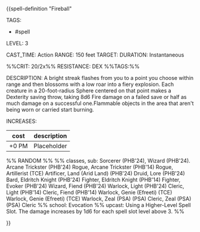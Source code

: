 {{spell-definition "Fireball"

TAGS: 
  - #spell

LEVEL: 3

CAST_TIME: Action
RANGE: 150 feet
TARGET: 
DURATION: Instantaneous

%%CRIT: 20/2x%%
RESISTANCE: DEX
%%TAGS:%%

DESCRIPTION:
A bright streak flashes from you to a point you choose within range and then blossoms with a low roar into a fiery explosion. Each creature in a 20-foot-radius Sphere centered on that point makes a Dexterity saving throw, taking 8d6 Fire damage on a failed save or half as much damage on a successful one.Flammable objects in the area that aren't being worn or carried start burning.

INCREASES:

| cost | description |
| ---- | ----------- |
| +0 PM     |    Placeholder        |


%% RANDOM
%%
%% classes, sub: Sorcerer (PHB'24), Wizard (PHB'24). Arcane Trickster (PHB'24) Rogue, Arcane Trickster (PHB'14) Rogue, Artillerist (TCE) Artificer, Land (Arid Land) (PHB'24) Druid, Lore (PHB'24) Bard, Eldritch Knight (PHB'24) Fighter, Eldritch Knight (PHB'14) Fighter, Evoker (PHB'24) Wizard, Fiend (PHB'24) Warlock, Light (PHB'24) Cleric, Light (PHB'14) Cleric, Fiend (PHB'14) Warlock, Genie (Efreeti) (TCE) Warlock, Genie (Efreeti) (TCE) Warlock, Zeal (PSA) (PSA) Cleric, Zeal (PSA) (PSA) Cleric
%% school: Evocation
%% upcast: Using a Higher-Level Spell Slot. The damage increases by 1d6 for each spell slot level above 3.
%%


}}